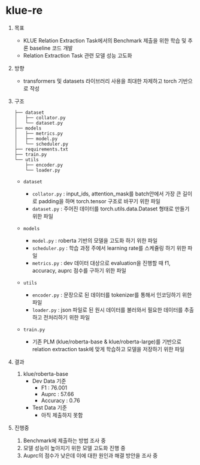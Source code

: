 # klue-re

1. 목표
    * KLUE Relation Extraction Task에서의 Benchmark 제출을 위한 학습 및 추론 baseline 코드 개발 
    * Relation Extraction Task 관련 모델 성능 고도화
    
2. 방향 
    * transformers 및 datasets 라이브러리 사용을 최대한 자제하고 torch 기반으로 작성

3. 구조
    ```
    ├── dataset
    │   ├── collator.py
    │   └── dataset.py
    ├── models
    │   ├── metrics.py
    │   ├── model.py
    │   └── scheduler.py
    ├── requirements.txt
    ├── train.py
    └── utils
        ├── encoder.py
        └── loader.py
    ``` 

    - `dataset`

      - `collator.py` : input_ids, attention_mask를 batch안에서 가장 큰 길이로 padding을 하며 torch.tensor 구조로 바꾸기 위한 파일
      - `dataset.py` : 주어진 데이터를 torch.utils.data.Dataset 형태로 만들기 위한 파일

    - `models`

      - `model.py` : roberta 기반의 모델을 고도화 하기 위한 파일
      - `scheduler.py` : 학습 과정 주에서 learning rate를 스케쥴링 하기 위한 파일
      - `metrics.py` : dev 데이터 대상으로 evaluation을 진행할 때 f1, accuracy, auprc 점수를 구하기 위한 파일

    - `utils`

      - `encoder.py` : 문장으로 된 데이터를 tokenizer를 통해서 인코딩하기 위한 파일
      - `loader.py` : json 파일로 된 원시 데이터를 불러와서 필요한 데이터를 추출하고 전처리하기 위한 파일
      
    - `train.py`

      - 기존 PLM (klue/roberta-base & klue/roberta-large)를 기반으로 relation extraction task에 맞게 학습하고 모델을 저장하기 위한 파일
      
      
4. 결과
    1. klue/roberta-base
        * Dev Data 기준
            * F1 : 76.001
            * Auprc : 57.66
            * Accuracy : 0.76
        * Test Data 기준
            * 아직 제출하지 못함
      
 5. 진행중
     1. Benchmark에 제출하는 방법 조사 중
     2. 모델 성능이 높아지기 위한 모델 고도화 진행 중
     3. Auprc의 점수가 낮은데 이에 대한 원인과 해결 방안을 조사 중
     
